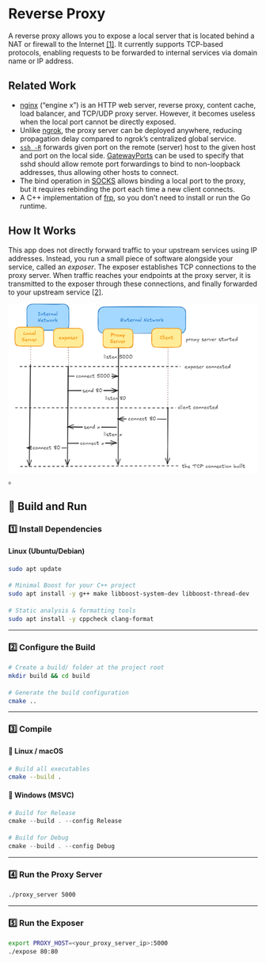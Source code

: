 
# Reverse Proxy

A reverse proxy allows you to expose a local server that is located behind a NAT or firewall to the Internet [[1]](https://github.com/fatedier/frp). It currently supports TCP-based protocols, enabling requests to be forwarded to internal services via domain name or IP address.

## Related Work
* [nginx](https://nginx.org/) (“engine x”) is an HTTP web server, reverse proxy, content cache, load balancer, and TCP/UDP proxy server.
  However, it becomes useless when the local port cannot be directly exposed.
* Unlike [ngrok](https://ngrok.com/), the proxy server can be deployed anywhere, reducing propagation delay compared to ngrok’s centralized global service.
* [`ssh -R`](https://linux.die.net/man/1/ssh) forwards given port on the remote (server) host to the given host and port on the local side.
  [GatewayPorts](https://linux.die.net/man/5/sshd_config) can be used to specify that sshd should allow remote port forwardings to bind to non-loopback addresses, thus allowing other hosts to connect.
* The bind operation in [SOCKS](https://www.openssh.com/txt/socks4.protocol) allows binding a local port to the proxy,
  but it requires rebinding the port each time a new client connects.
* A C++ implementation of [frp](https://github.com/fatedier/frp), so you don’t need to install or run the Go runtime.

## How It Works

This app does not directly forward traffic to your upstream services using IP addresses. Instead, you run a small piece of software alongside your service, called an *exposer*. The exposer establishes TCP connections to the proxy server. When traffic reaches your endpoints at the proxy server, it is transmitted to the exposer through these connections, and finally forwarded to your upstream service [[2]](https://ngrok.com/docs/how-ngrok-works/).


![img1.png](img1.png)。


## 🚀 Build and Run

### 1️⃣ Install Dependencies

#### Linux (Ubuntu/Debian)

```bash
sudo apt update

# Minimal Boost for your C++ project
sudo apt install -y g++ make libboost-system-dev libboost-thread-dev

# Static analysis & formatting tools
sudo apt install -y cppcheck clang-format
```

---

### 2️⃣ Configure the Build

```bash
# Create a build/ folder at the project root
mkdir build && cd build

# Generate the build configuration
cmake ..
```

---

### 3️⃣ Compile

#### 🔹 Linux / macOS

```bash
# Build all executables
cmake --build .
```

#### 🔹 Windows (MSVC)

```powershell
# Build for Release
cmake --build . --config Release

# Build for Debug
cmake --build . --config Debug
```

---

### 4️⃣ Run the Proxy Server

```bash
./proxy_server 5000
```

---

### 5️⃣ Run the Exposer

```bash
export PROXY_HOST=<your_proxy_server_ip>:5000
./expose 80:80
```

